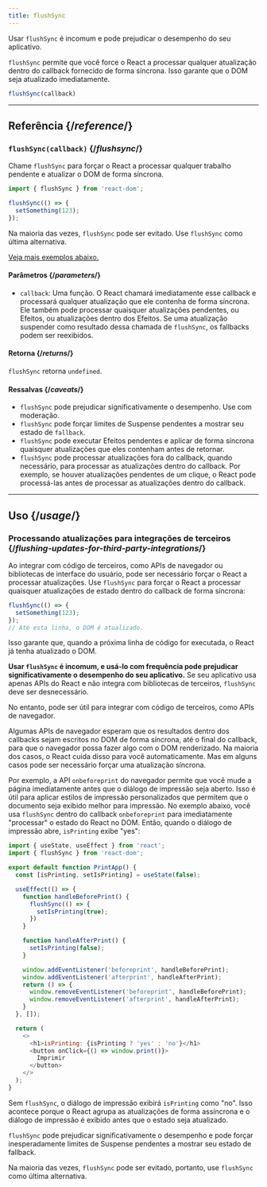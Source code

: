 ```yaml
---
title: flushSync
---
```


<Pitfall>

Usar `flushSync` é incomum e pode prejudicar o desempenho do seu aplicativo.

</Pitfall>

<Intro>

`flushSync` permite que você force o React a processar qualquer atualização dentro do callback fornecido de forma síncrona. Isso garante que o DOM seja atualizado imediatamente.

```js
flushSync(callback)
```

</Intro>

<InlineToc />

---

## Referência {/*reference*/}

### `flushSync(callback)` {/*flushsync*/}

Chame `flushSync` para forçar o React a processar qualquer trabalho pendente e atualizar o DOM de forma síncrona.

```js
import { flushSync } from 'react-dom';

flushSync(() => {
  setSomething(123);
});
```

Na maioria das vezes, `flushSync` pode ser evitado. Use `flushSync` como última alternativa.

[Veja mais exemplos abaixo.](#usage)

#### Parâmetros {/*parameters*/}

* `callback`: Uma função. O React chamará imediatamente esse callback e processará qualquer atualização que ele contenha de forma síncrona. Ele também pode processar quaisquer atualizações pendentes, ou Efeitos, ou atualizações dentro dos Efeitos. Se uma atualização suspender como resultado dessa chamada de `flushSync`, os fallbacks podem ser reexibidos.

#### Retorna {/*returns*/}

`flushSync` retorna `undefined`.

#### Ressalvas {/*caveats*/}

* `flushSync` pode prejudicar significativamente o desempenho. Use com moderação.
* `flushSync` pode forçar limites de Suspense pendentes a mostrar seu estado de `fallback`.
* `flushSync` pode executar Efeitos pendentes e aplicar de forma síncrona quaisquer atualizações que eles contenham antes de retornar.
* `flushSync` pode processar atualizações fora do callback, quando necessário, para processar as atualizações dentro do callback. Por exemplo, se houver atualizações pendentes de um clique, o React pode processá-las antes de processar as atualizações dentro do callback.

---

## Uso {/*usage*/}

### Processando atualizações para integrações de terceiros {/*flushing-updates-for-third-party-integrations*/}

Ao integrar com código de terceiros, como APIs de navegador ou bibliotecas de interface do usuário, pode ser necessário forçar o React a processar atualizações. Use `flushSync` para forçar o React a processar quaisquer <CodeStep step={1}>atualizações de estado</CodeStep> dentro do callback de forma síncrona:

```js [[1, 2, "setSomething(123)"]]
flushSync(() => {
  setSomething(123);
});
// Até esta linha, o DOM é atualizado.
```

Isso garante que, quando a próxima linha de código for executada, o React já tenha atualizado o DOM.

**Usar `flushSync` é incomum, e usá-lo com frequência pode prejudicar significativamente o desempenho do seu aplicativo.** Se seu aplicativo usa apenas APIs do React e não integra com bibliotecas de terceiros, `flushSync` deve ser desnecessário.

No entanto, pode ser útil para integrar com código de terceiros, como APIs de navegador.

Algumas APIs de navegador esperam que os resultados dentro dos callbacks sejam escritos no DOM de forma síncrona, até o final do callback, para que o navegador possa fazer algo com o DOM renderizado. Na maioria dos casos, o React cuida disso para você automaticamente. Mas em alguns casos pode ser necessário forçar uma atualização síncrona.

Por exemplo, a API `onbeforeprint` do navegador permite que você mude a página imediatamente antes que o diálogo de impressão seja aberto. Isso é útil para aplicar estilos de impressão personalizados que permitem que o documento seja exibido melhor para impressão. No exemplo abaixo, você usa `flushSync` dentro do callback `onbeforeprint` para imediatamente "processar" o estado do React no DOM. Então, quando o diálogo de impressão abre, `isPrinting` exibe "yes":

<Sandpack>

```js src/App.js active
import { useState, useEffect } from 'react';
import { flushSync } from 'react-dom';

export default function PrintApp() {
  const [isPrinting, setIsPrinting] = useState(false);

  useEffect(() => {
    function handleBeforePrint() {
      flushSync(() => {
        setIsPrinting(true);
      })
    }

    function handleAfterPrint() {
      setIsPrinting(false);
    }

    window.addEventListener('beforeprint', handleBeforePrint);
    window.addEventListener('afterprint', handleAfterPrint);
    return () => {
      window.removeEventListener('beforeprint', handleBeforePrint);
      window.removeEventListener('afterprint', handleAfterPrint);
    }
  }, []);

  return (
    <>
      <h1>isPrinting: {isPrinting ? 'yes' : 'no'}</h1>
      <button onClick={() => window.print()}>
        Imprimir
      </button>
    </>
  );
}
```

</Sandpack>

Sem `flushSync`, o diálogo de impressão exibirá `isPrinting` como "no". Isso acontece porque o React agrupa as atualizações de forma assíncrona e o diálogo de impressão é exibido antes que o estado seja atualizado.

<Pitfall>

`flushSync` pode prejudicar significativamente o desempenho e pode forçar inesperadamente limites de Suspense pendentes a mostrar seu estado de fallback.

Na maioria das vezes, `flushSync` pode ser evitado, portanto, use `flushSync` como última alternativa.

</Pitfall>